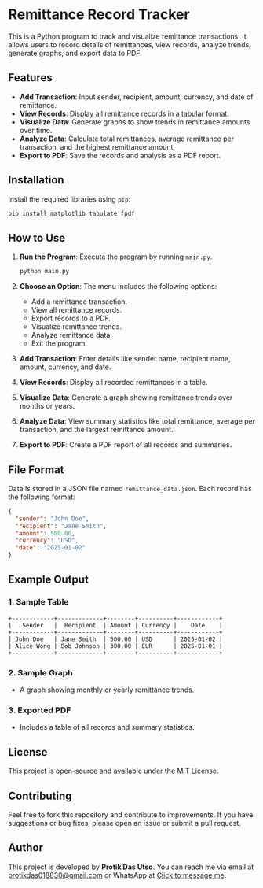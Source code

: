# Remittance Record Tracker

This is a Python program to track and visualize remittance transactions. It allows users to record details of remittances, view records, analyze trends, generate graphs, and export data to PDF.

## Features

- **Add Transaction**: Input sender, recipient, amount, currency, and date of remittance.
- **View Records**: Display all remittance records in a tabular format.
- **Visualize Data**: Generate graphs to show trends in remittance amounts over time.
- **Analyze Data**: Calculate total remittances, average remittance per transaction, and the highest remittance amount.
- **Export to PDF**: Save the records and analysis as a PDF report.

## Installation

Install the required libraries using `pip`:

```bash
pip install matplotlib tabulate fpdf
```

## How to Use

1. **Run the Program**: Execute the program by running `main.py`.

   ```bash
   python main.py
   ```

2. **Choose an Option**: The menu includes the following options:
   - Add a remittance transaction.
   - View all remittance records.
   - Export records to a PDF.
   - Visualize remittance trends.
   - Analyze remittance data.
   - Exit the program.

3. **Add Transaction**: Enter details like sender name, recipient name, amount, currency, and date.

4. **View Records**: Display all recorded remittances in a table.

5. **Visualize Data**: Generate a graph showing remittance trends over months or years.

6. **Analyze Data**: View summary statistics like total remittance, average per transaction, and the largest remittance amount.

7. **Export to PDF**: Create a PDF report of all records and summaries.

## File Format

Data is stored in a JSON file named `remittance_data.json`. Each record has the following format:

```json
{
  "sender": "John Doe",
  "recipient": "Jane Smith",
  "amount": 500.00,
  "currency": "USD",
  "date": "2025-01-02"
}
```

## Example Output

### 1. Sample Table
```plaintext
+------------+-------------+--------+----------+------------+
|   Sender   |  Recipient  | Amount | Currency |    Date    |
+------------+-------------+--------+----------+------------+
| John Doe   | Jane Smith  | 500.00 | USD      | 2025-01-02 |
| Alice Wong | Bob Johnson | 300.00 | EUR      | 2025-01-01 |
+------------+-------------+--------+----------+------------+
```

### 2. Sample Graph
- A graph showing monthly or yearly remittance trends.

### 3. Exported PDF
- Includes a table of all records and summary statistics.

## License

This project is open-source and available under the MIT License.

## Contributing

Feel free to fork this repository and contribute to improvements. If you have suggestions or bug fixes, please open an issue or submit a pull request.

## Author

This project is developed by **Protik Das Utso**. You can reach me via email at [protikdas018830@gmail.com](mailto:protikdas018830@gmail.com) or WhatsApp at [Click to message me](https://wa.me/8801883044415).
